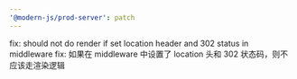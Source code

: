 ```yaml
---
'@modern-js/prod-server': patch
---
```


fix: should not do render if set location header and 302 status in middleware
fix: 如果在 middleware 中设置了 location 头和 302 状态码，则不应该走渲染逻辑
